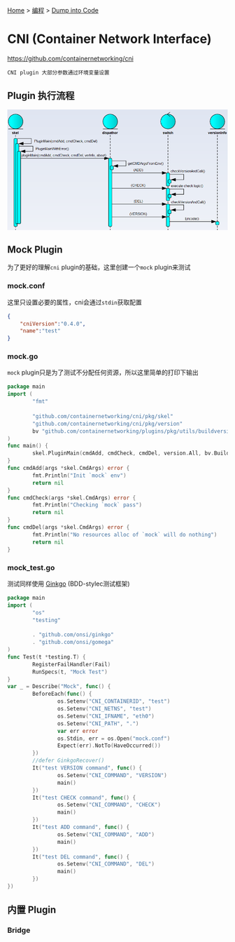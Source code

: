 [Home](/) > [编程](program/) > [Dump into Code](program/code/)
# CNI (Container Network Interface)
https://github.com/containernetworking/cni

`CNI plugin 大部分参数通过环境变量设置`
## Plugin 执行流程
![](img/cni-skel-starter.png)
## Mock Plugin
为了更好的理解`cni` plugin的基础，这里创建一个`mock` plugin来测试
### mock.conf
这里只设置必要的属性，cni会通过`stdin`获取配置
``` json
{
    "cniVersion":"0.4.0",
    "name":"test"
}
```
### mock.go
`mock` plugin只是为了测试不分配任何资源，所以这里简单的打印下输出
``` go
package main
import (
        "fmt"

        "github.com/containernetworking/cni/pkg/skel"
        "github.com/containernetworking/cni/pkg/version"
        bv "github.com/containernetworking/plugins/pkg/utils/buildversion"
)
func main() {
        skel.PluginMain(cmdAdd, cmdCheck, cmdDel, version.All, bv.BuildString("mock"))
}
func cmdAdd(args *skel.CmdArgs) error {
        fmt.Println("Init `mock` env")
        return nil
}
func cmdCheck(args *skel.CmdArgs) error {
        fmt.Println("Checking `mock` pass")
        return nil
}
func cmdDel(args *skel.CmdArgs) error {
        fmt.Println("No resources alloc of `mock` will do nothing")
        return nil
}
```
### mock_test.go
测试同样使用 [Ginkgo](https://onsi.github.io/ginkgo/) (BDD-stylec测试框架)
``` go
package main
import (
        "os"
        "testing"

        . "github.com/onsi/ginkgo"
        . "github.com/onsi/gomega"
)
func Test(t *testing.T) {
        RegisterFailHandler(Fail)
        RunSpecs(t, "Mock Test")
}
var _ = Describe("Mock", func() {
        BeforeEach(func() {
                os.Setenv("CNI_CONTAINERID", "test")
                os.Setenv("CNI_NETNS", "test")
                os.Setenv("CNI_IFNAME", "eth0")
                os.Setenv("CNI_PATH", ".")
                var err error
                os.Stdin, err = os.Open("mock.conf")
                Expect(err).NotTo(HaveOccurred())
        })
        //defer GinkgoRecover()
        It("test VERSION command", func() {
                os.Setenv("CNI_COMMAND", "VERSION")
                main()
        })
        It("test CHECK command", func() {
                os.Setenv("CNI_COMMAND", "CHECK")
                main()
        })
        It("test ADD command", func() {
                os.Setenv("CNI_COMMAND", "ADD")
                main()
        })
        It("test DEL command", func() {
                os.Setenv("CNI_COMMAND", "DEL")
                main()
        })
})
```
## 内置 Plugin

### Bridge

